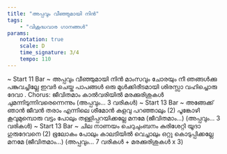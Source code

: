 ```yaml
---
title: "അപ്പവും വീഞ്ഞുമായി നിന്‍"
tags:
    - "വിശുദ്ധവാര ഗാനങ്ങൾ"
params:
    notation: true
    scale: D
    time_signature: 3/4
    tempo: 110
---
```

~ Start 11 Bar ~
അപ്പവും വീഞ്ഞുമായി നിന്‍
മാംസവും ചോരയും നീ
ഞങ്ങള്‍ക്കു പങ്കുവച്ചില്ലേ
ഇവര്‍ ചെയ്ത പാപങ്ങള്‍ ഒരു മുള്‍ക്കിരീടമായി
ശിരസ്സാ വഹിച്ചൊരു ദേവാ
.
Chorus:
ജീവിതമാം കാല്‍വരിയില്‍
മരക്കുരിശുകള്‍ ചുമന്നിടുന്നിവരെന്നെന്നും
(അപ്പവും... 3 വരികൾ)
~ Start 13 Bar ~
അങ്ങേക്ക് ഞാന്‍ ജീവന്‍ തരാം
എന്നിലെ ശീമോന്‍ കളവു പറഞ്ഞാലും (2)
പൂങ്കോഴി കൂവുമുമ്പൊരു വട്ടം പോലും
തള്ളിപ്പറയിക്കല്ലേ മനമേ
(ജീവിതമാം...)
(അപ്പവും... 3 വരികൾ)
~ Start 13 Bar ~
ചില നാണയം ചെറുചുംബനം
കുരിശേറ്റി യൂദാ ഗുരുദേവനെ (2)
ഭൂലോകം പോലും കാലടിയില്‍ വെച്ചാലും
ഒറ്റു കൊടുപ്പിക്കല്ലേ മനമേ
(ജീവിതമാം...)
(അപ്പവും... 7 വരികൾ + മരക്കുരിശുകൾ x 3)
